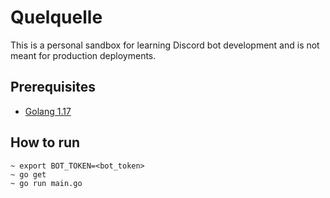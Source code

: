 # Quelquelle
This is a personal sandbox for learning Discord bot development and is not meant for production deployments.

## Prerequisites

- [Golang 1.17](https://tip.golang.org/doc/go1.17)

## How to run

```
~ export BOT_TOKEN=<bot_token>
~ go get
~ go run main.go
```
